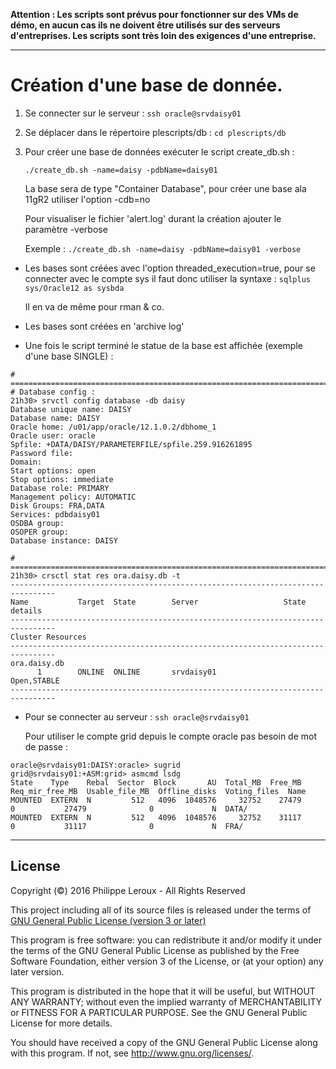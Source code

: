 **Attention : Les scripts sont prévus pour fonctionner sur des VMs de démo, en
aucun cas ils ne doivent être utilisés sur des serveurs d'entreprises. Les scripts
sont très loin des exigences d'une entreprise.**

--------------------------------------------------------------------------------

Création d'une base de donnée.
==============================

1. Se connecter sur le serveur : `ssh oracle@srvdaisy01`

2. Se déplacer dans le répertoire plescripts/db : `cd plescripts/db`

3. Pour créer une base de données exécuter le script create_db.sh :
	
	`./create_db.sh -name=daisy -pdbName=daisy01`

	La base sera de type "Container Database", pour créer une base ala 11gR2 utiliser
	l'option -cdb=no

	Pour visualiser le fichier 'alert.log' durant la création ajouter le paramètre -verbose

	Exemple : `./create_db.sh -name=daisy -pdbName=daisy01 -verbose`

- Les bases sont créées avec l'option threaded_execution=true, pour se connecter
avec le compte sys il faut donc utiliser la syntaxe : `sqlplus sys/Oracle12 as sysbda`

	Il en va de même pour rman & co.

- Les bases sont créées en 'archive log'

- Une fois le script terminé le statue de la base est affichée (exemple d'une base SINGLE) :

```
# ==============================================================================
# Database config :
21h30> srvctl config database -db daisy
Database unique name: DAISY
Database name: DAISY
Oracle home: /u01/app/oracle/12.1.0.2/dbhome_1
Oracle user: oracle
Spfile: +DATA/DAISY/PARAMETERFILE/spfile.259.916261895
Password file:
Domain:
Start options: open
Stop options: immediate
Database role: PRIMARY
Management policy: AUTOMATIC
Disk Groups: FRA,DATA
Services: pdbdaisy01
OSDBA group:
OSOPER group:
Database instance: DAISY

# ==============================================================================
21h30> crsctl stat res ora.daisy.db -t
--------------------------------------------------------------------------------
Name           Target  State        Server                   State details
--------------------------------------------------------------------------------
Cluster Resources
--------------------------------------------------------------------------------
ora.daisy.db
      1        ONLINE  ONLINE       srvdaisy01              Open,STABLE
--------------------------------------------------------------------------------
```

- Pour se connecter au serveur : `ssh oracle@srvdaisy01`

	Pour utiliser le compte grid depuis le compte oracle pas besoin de mot de passe :
```
oracle@srvdaisy01:DAISY:oracle> sugrid
grid@srvdaisy01:+ASM:grid> asmcmd lsdg
State    Type    Rebal  Sector  Block       AU  Total_MB  Free_MB  Req_mir_free_MB  Usable_file_MB  Offline_disks  Voting_files  Name
MOUNTED  EXTERN  N         512   4096  1048576     32752    27479                0           27479              0             N  DATA/
MOUNTED  EXTERN  N         512   4096  1048576     32752    31117                0           31117              0             N  FRA/
```

--------------------------------------------------------------------------------

License
-------

Copyright (©) 2016 Philippe Leroux - All Rights Reserved

This project including all of its source files is released under the terms of [GNU General Public License (version 3 or later)](http://www.gnu.org/licenses/gpl.txt)

This program is free software: you can redistribute it and/or modify
it under the terms of the GNU General Public License as published by
the Free Software Foundation, either version 3 of the License, or
(at your option) any later version.

This program is distributed in the hope that it will be useful,
but WITHOUT ANY WARRANTY; without even the implied warranty of
MERCHANTABILITY or FITNESS FOR A PARTICULAR PURPOSE.  See the
GNU General Public License for more details.

You should have received a copy of the GNU General Public License
along with this program.  If not, see <http://www.gnu.org/licenses/>.
